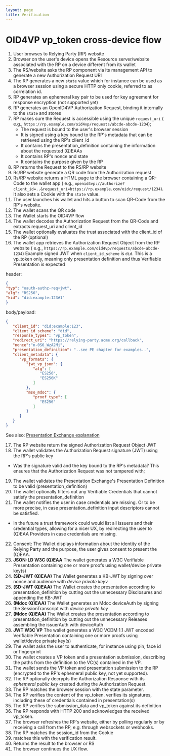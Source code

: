 ```yaml
---
layout: page
title: Verification
---
```

# OID4VP vp_token cross-device flow

1. User browses to Relying Party (RP) website
2. Browser on the user's device opens the Resource server/website associated with the RP on a device different from its
   wallet
3. The RS/website asks the RP component via its management API to generate a new Authorization Request URI
4. The RP generates a new `state` value which for instance can be used as a browser session using a secure HTTP only
   cookie, referred to as correlation id.
5. RP generates an ephemeral key pair to be used for key agreement for response encryption (not supported yet)
6. RP generates an OpenID4VP Authorization Request, binding it internally to the `state` and stores
7. RP makes sure the Request is accessible using the unique `request_uri` (
   e.g., `https://rp.example.com/oid4vp/requests/abcde-abcde-1234`);
   - The request is bound to the user's browser session
   - It is signed using a key bound to the RP's metadata that can be retrieved using the RP's client_id
   - It contains the presentation_definition containing the information about the requested (Q)EAAs
   - It contains RP's nonce and state
   - It contains the purpose given by the RP
8. RP returns the Request to the RS/RP website
9. Rs/RP website generate a QR code from the Authorization request
10. Rs/RP website returns a HTML page to the browser containing a QR-Code to the wallet app (
    e.g., `openid4vp://authorize?client_id=..&request_uri=https://rp.example.com/oidc/request/1234`). It also sets a
    Cookie with the `state` value.
11. The user launches his wallet and hits a button to scan QR-Code from the RP's website.
12. The wallet scans the QR code
13. The Wallet starts the OID4VP flow
14. The wallet decodes the Authorization Request from the QR-Code and extracts request_uri and client_id
15. The wallet optionally evaluates the trust associated with the client_id of the RP (optional)
16. The wallet app retrieves the Authorization Request Object from the RP website (
    e.g., `https://rp.example.com/oid4vp/requests/abcde-abcde-1234`)
    Example signed JWT when `client_id_scheme` is `did`. This is a vp_token only, meaning only presentation definition
    and thus Verifiable Presentation is expected

header:
```json
{
"typ": "oauth-authz-req+jwt",
"alg": "RS256",
"kid": "did:example:123#1"
}
```
body/payload:
```json
{
   "client_id": "did:example:123",
   "client_id_scheme": "did",
   "response_types": "vp_token",
   "redirect_uri": "https://relying-party.acme.org/callback",
   "nonce":"n-0S6_WzA2Mj",
   "presentation_definition": "..see PE chapter for examples..",
   "client_metadata": {
      "vp_formats": {
         "jwt_vp_json": {
            "alg": [
               "ES256",
               "ES256K"
            ]
         },
         "mso_mdoc": {
            "proof_type": [
               "ES256"
            ]
         }
      }
   }
}

```

See also: [Presentation Exchange explanation](presentation-exchange.md)

17. The RP website return the signed Authorization Request Object JWT
18. The wallet validates the Authorization Request signature (JWT) using the RP's public key

- Was the signature valid and the key bound to the RP's metadata? This ensures that the Authorization Request was not
  tampered with;

19. The wallet validates the Presentation Exchange's Presentation Definition to be valid (presentation_definition)
20. The wallet optionally filters out any Verifiable Credentials that cannot satisfy the presentation_definition
21. The wallet notifies the user in case credentials are missing. Or to be more precise, in case presentation_definition
    input descriptors cannot be satisfied.

- In the future a trust framework could would list all issuers and their credential types, allowing for a nicer UX, by
  redirecting the user to (Q)EAA Providers in case credentials are missing.

22. Consent: The Wallet displays information about the identity of the Relying Party and the purpose, the user gives
    consent to present the (Q)EAA.
23. **JSON-LD W3C (Q)EAA** The wallet generates a W3C Verifiable Presentation containing one or more proofs using
    wallet/device private key(s)
24. **(SD-JWT (Q)EAA)** The Wallet generates a KB-JWT by signing over nonce and audience with *device private keyv*
25. **(SD-JWT (Q)EAA)** The Wallet creates the presentation according to presentation_definition by cutting out the
    unnecessary Disclosures and appending the KB-JWT
26. **(Mdoc (Q)EAA)** The Wallet generates an Mdoc deviceAuth by signing the SessionTranscript with *device private key*
27. **(Mdoc (Q)EAA)** The Wallet creates the presentation according to presentation_definition by cutting out the
    unnecessary Releases assembling the issuerAuth with deviceAuth
28. **JWT W3C VP** The wallet generates a W3C VCDM 1.1 JWT encoded Verifiable Presentation containing one or more proofs
    using wallet/device private key(s)
29. The wallet asks the user to authenticate, for instance using pin, face id or fingerprint
30. The wallet creates a VP token and a presentation submission, describing the paths from the definition to the VC(s)
    contained in the VP.
31. The wallet sends the VP token and presentation submission to the RP (encrypted to the RP's ephemeral public key, not
    yet supported).
32. The RP optionally decrypts the Authorization Response with its *ephemeral public key* created during the
    Authorization Request.
33. The RP matches the browser session with the state parameter.
34. The RP verifies the content of the vp_token. verifies its signatures, including these of credentials contained in
    presentation(s)
35. The RP verifies the submission_data and vp_token against its definition
36. The RP responds with HTTP 200 and acknowledges the received vp_token.
37. The browser refreshes the RP's website, either by polling regularly or by receiving a call from the RP, e.g. through
    websockets or webhooks.
38. The RP matches the session_id from the Cookie
39. matches this with the verification result.
40. Returns the result to the browser or RS
41. The browser continues the UX flow.


